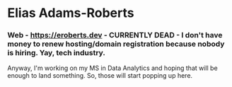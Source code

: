 # Elias Adams-Roberts
### Web - https://eroberts.dev - CURRENTLY DEAD - I don't have money to renew hosting/domain registration because nobody is hiring. Yay, tech industry.

Anyway, I'm working on my MS in Data Analytics and hoping that will be enough to land something. So, those will start popping up here.
